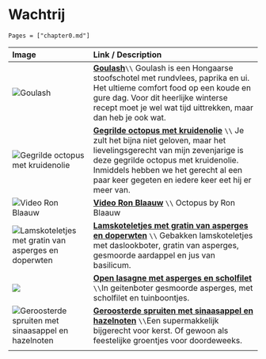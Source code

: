 # Wachtrij

```@contents
Pages = ["chapter0.md"]
```

| Image| Link / Description |
| :--- | :--- |
| ![Goulash](https://www.lekkerensimpel.com/wp-content/uploads/2020/01/IMG_3995-1.jpg.webp) | **[Goulash](https://www.lekkerensimpel.com/goulash/)**``\\`` Goulash is een Hongaarse stoofschotel met rundvlees, paprika en ui. Het ultieme comfort food op een koude en gure dag. Voor dit heerlijke winterse recept moet je wel wat tijd uittrekken, maar dan heb je ook wat.|
|![Gegrilde octopus met kruidenolie](https://ohmyfoodness.nl/wp-content/uploads/2024/06/Verse-octopus-bereiden.jpg)| **[Gegrilde octopus met kruidenolie](https://ohmyfoodness.nl/gegrilde-octopus-met-kruidenolie/)** ``\\`` Je zult het bijna niet geloven, maar het lievelingsgerecht van mijn zevenjarige is deze gegrilde octopus met kruidenolie. Inmiddels hebben we het gerecht al een paar keer gegeten en iedere keer eet hij er meer van. |
|![Video Ron Blaauw](https://scontent-ams2-1.xx.fbcdn.net/v/t39.30808-6/462709784_8944929042207494_6290408844352704595_n.jpg?_nc_cat=104&ccb=1-7&_nc_sid=cc71e4&_nc_ohc=1syBmyfVQSoQ7kNvgHJRBdC&_nc_oc=Adid8OKRlAbHcwzEewxhkZqPgugwRVX19pZZ2DDh0pRGkRhUgRtKHYozTTYt6usqebBckT9f_vRUE3opT5n9uVtR&_nc_zt=23&_nc_ht=scontent-ams2-1.xx&_nc_gid=AIODdBbOFGgRX-yco4M5Q_v&oh=00_AYH7h3lBdVsK9kxP8daklAZxqkajK1mTTOuEEJAgmFiFSA&oe=67D20695)| **[Video Ron Blaauw](https://www.youtube.com/watch?v=thR7RUncJw4)** ``\\`` Octopus by Ron Blaauw |
|![Lamskoteletjes met gratin van asperges en doperwten](https://www.sligro.nl/recepten/2025/03/lamskoteletjes-asperge-gratin-en-doperwten/_jcr_content/image.coreimg.jpeg/1740413192954/sligro-lente-seizoenscampagne-2025-cover-lamsrack-asperges-v2-lr.jpeg)| **[Lamskoteletjes met gratin van asperges en doperwten](https://www.sligro.nl/recepten/2025/03/lamskoteletjes-asperge-gratin-en-doperwten.html?utm_source=folder&utm_medium=qr&utm_campaign=lente-2025)** ``\\`` Gebakken lamskoteletjes met daslookboter, gratin van asperges, gesmoorde aardappel en jus van basilicum. |
|![](https://www.sligro.nl/recepten/2025/03/open-lasagne-met-gesmoorde-asperges/_jcr_content/image.coreimg.jpeg/1740413131541/sligro-lente-seizoenscampagne-2025-magazine-cover-open-lasagne-asperges-lr.jpeg)| **[Open lasagne met asperges en scholfilet](https://www.sligro.nl/recepten/2025/03/open-lasagne-met-gesmoorde-asperges.html?utm_source=folder&utm_medium=qr&utm_campaign=lente-2025)** ``\\``In geitenboter gesmoorde asperges, met scholfilet en tuinboontjes. |
|![Geroosterde spruiten met sinaasappel en hazelnoten](https://www.boodschappen.nl/app/uploads/recipe_images/4by3_header/geroosterde-spruiten-met-sinaasappel-en-hazelnoten.jpg)| **[Geroosterde spruiten met sinaasappel en hazelnoten](https://www.boodschappen.nl/recept/geroosterde-spruiten-met-sinaasappel-en-hazelnoten/)** ``\\``Een supermakkelijk bijgerecht voor kerst. Of gewoon als feestelijke groentjes voor doordeweeks. |
||